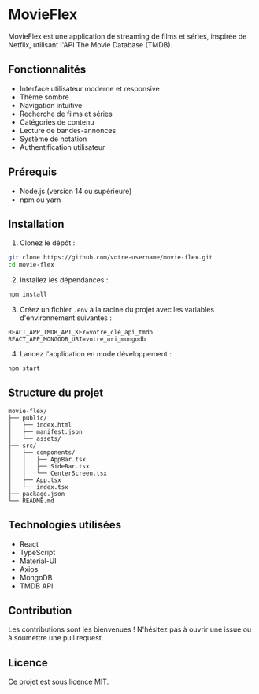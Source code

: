 # MovieFlex

MovieFlex est une application de streaming de films et séries, inspirée de Netflix, utilisant l'API The Movie Database (TMDB).

## Fonctionnalités

- Interface utilisateur moderne et responsive
- Thème sombre
- Navigation intuitive
- Recherche de films et séries
- Catégories de contenu
- Lecture de bandes-annonces
- Système de notation
- Authentification utilisateur

## Prérequis

- Node.js (version 14 ou supérieure)
- npm ou yarn

## Installation

1. Clonez le dépôt :

```bash
git clone https://github.com/votre-username/movie-flex.git
cd movie-flex
```

2. Installez les dépendances :

```bash
npm install
```

3. Créez un fichier `.env` à la racine du projet avec les variables d'environnement suivantes :

```
REACT_APP_TMDB_API_KEY=votre_clé_api_tmdb
REACT_APP_MONGODB_URI=votre_uri_mongodb
```

4. Lancez l'application en mode développement :

```bash
npm start
```

## Structure du projet

```
movie-flex/
├── public/
│   ├── index.html
│   ├── manifest.json
│   └── assets/
├── src/
│   ├── components/
│   │   ├── AppBar.tsx
│   │   ├── SideBar.tsx
│   │   └── CenterScreen.tsx
│   ├── App.tsx
│   └── index.tsx
├── package.json
└── README.md
```

## Technologies utilisées

- React
- TypeScript
- Material-UI
- Axios
- MongoDB
- TMDB API

## Contribution

Les contributions sont les bienvenues ! N'hésitez pas à ouvrir une issue ou à soumettre une pull request.

## Licence

Ce projet est sous licence MIT.
